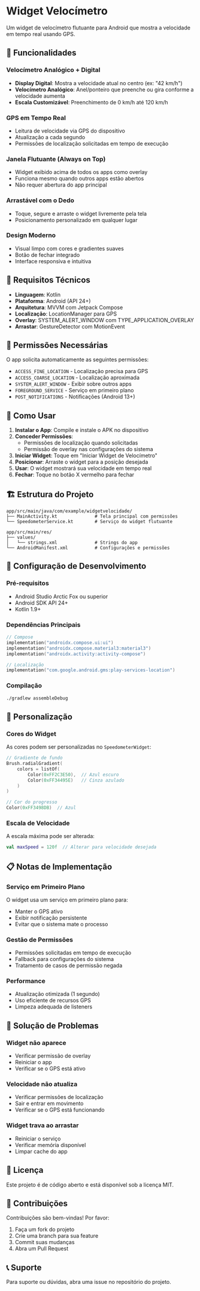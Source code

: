 # Widget Velocímetro

Um widget de velocímetro flutuante para Android que mostra a velocidade em tempo real usando GPS.

## 🎯 Funcionalidades

### Velocímetro Analógico + Digital
- **Display Digital**: Mostra a velocidade atual no centro (ex: "42 km/h")
- **Velocímetro Analógico**: Anel/ponteiro que preenche ou gira conforme a velocidade aumenta
- **Escala Customizável**: Preenchimento de 0 km/h até 120 km/h

### GPS em Tempo Real
- Leitura de velocidade via GPS do dispositivo
- Atualização a cada segundo
- Permissões de localização solicitadas em tempo de execução

### Janela Flutuante (Always on Top)
- Widget exibido acima de todos os apps como overlay
- Funciona mesmo quando outros apps estão abertos
- Não requer abertura do app principal

### Arrastável com o Dedo
- Toque, segure e arraste o widget livremente pela tela
- Posicionamento personalizado em qualquer lugar

### Design Moderno
- Visual limpo com cores e gradientes suaves
- Botão de fechar integrado
- Interface responsiva e intuitiva

## 🧰 Requisitos Técnicos

- **Linguagem**: Kotlin
- **Plataforma**: Android (API 24+)
- **Arquitetura**: MVVM com Jetpack Compose
- **Localização**: LocationManager para GPS
- **Overlay**: SYSTEM_ALERT_WINDOW com TYPE_APPLICATION_OVERLAY
- **Arrastar**: GestureDetector com MotionEvent

## 📱 Permissões Necessárias

O app solicita automaticamente as seguintes permissões:

- `ACCESS_FINE_LOCATION` - Localização precisa para GPS
- `ACCESS_COARSE_LOCATION` - Localização aproximada
- `SYSTEM_ALERT_WINDOW` - Exibir sobre outros apps
- `FOREGROUND_SERVICE` - Serviço em primeiro plano
- `POST_NOTIFICATIONS` - Notificações (Android 13+)

## 🚀 Como Usar

1. **Instalar o App**: Compile e instale o APK no dispositivo
2. **Conceder Permissões**: 
   - Permissões de localização quando solicitadas
   - Permissão de overlay nas configurações do sistema
3. **Iniciar Widget**: Toque em "Iniciar Widget de Velocímetro"
4. **Posicionar**: Arraste o widget para a posição desejada
5. **Usar**: O widget mostrará sua velocidade em tempo real
6. **Fechar**: Toque no botão X vermelho para fechar

## 🏗️ Estrutura do Projeto

```
app/src/main/java/com/example/widgetvelocidade/
├── MainActivity.kt              # Tela principal com permissões
└── SpeedometerService.kt        # Serviço do widget flutuante

app/src/main/res/
├── values/
│   └── strings.xml              # Strings do app
└── AndroidManifest.xml          # Configurações e permissões
```

## 🔧 Configuração de Desenvolvimento

### Pré-requisitos
- Android Studio Arctic Fox ou superior
- Android SDK API 24+
- Kotlin 1.9+

### Dependências Principais
```kotlin
// Compose
implementation("androidx.compose.ui:ui")
implementation("androidx.compose.material3:material3")
implementation("androidx.activity:activity-compose")

// Localização
implementation("com.google.android.gms:play-services-location")
```

### Compilação
```bash
./gradlew assembleDebug
```

## 🎨 Personalização

### Cores do Widget
As cores podem ser personalizadas no `SpeedometerWidget`:
```kotlin
// Gradiente de fundo
Brush.radialGradient(
    colors = listOf(
        Color(0xFF2C3E50),  // Azul escuro
        Color(0xFF34495E)   // Cinza azulado
    )
)

// Cor do progresso
Color(0xFF3498DB)  // Azul
```

### Escala de Velocidade
A escala máxima pode ser alterada:
```kotlin
val maxSpeed = 120f  // Alterar para velocidade desejada
```

## 📋 Notas de Implementação

### Serviço em Primeiro Plano
O widget usa um serviço em primeiro plano para:
- Manter o GPS ativo
- Exibir notificação persistente
- Evitar que o sistema mate o processo

### Gestão de Permissões
- Permissões solicitadas em tempo de execução
- Fallback para configurações do sistema
- Tratamento de casos de permissão negada

### Performance
- Atualização otimizada (1 segundo)
- Uso eficiente de recursos GPS
- Limpeza adequada de listeners

## 🐛 Solução de Problemas

### Widget não aparece
- Verificar permissão de overlay
- Reiniciar o app
- Verificar se o GPS está ativo

### Velocidade não atualiza
- Verificar permissões de localização
- Sair e entrar em movimento
- Verificar se o GPS está funcionando

### Widget trava ao arrastar
- Reiniciar o serviço
- Verificar memória disponível
- Limpar cache do app

## 📄 Licença

Este projeto é de código aberto e está disponível sob a licença MIT.

## 🤝 Contribuições

Contribuições são bem-vindas! Por favor:
1. Faça um fork do projeto
2. Crie uma branch para sua feature
3. Commit suas mudanças
4. Abra um Pull Request

## 📞 Suporte

Para suporte ou dúvidas, abra uma issue no repositório do projeto. 